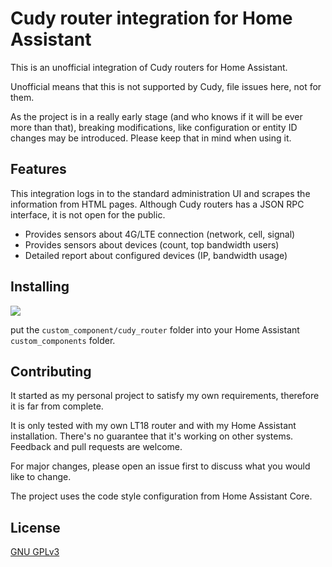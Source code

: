 # Cudy router integration for Home Assistant

This is an unofficial integration of Cudy routers for Home Assistant.

Unofficial means that this is not supported by Cudy, file issues here, not for them.

As the project is in a really early stage (and who knows if it will be ever more than that),
breaking modifications, like configuration or entity ID changes may be introduced.
Please keep that in mind when using it.

## Features

This integration logs in to the standard administration UI and
scrapes the information from HTML pages.
Although Cudy routers has a JSON RPC interface, it is not open for the public.

- Provides sensors about 4G/LTE connection (network, cell, signal)
- Provides sensors about devices (count, top bandwidth users)
- Detailed report about configured devices (IP, bandwidth usage)

## Installing

[![](https://my.home-assistant.io/badges/hacs_repository.svg)](https://my.home-assistant.io/redirect/hacs_repository/?owner=corebonts&repository=hass-cudy-router&category=integration)

put the `custom_component/cudy_router` folder into your Home Assistant `custom_components` folder.

## Contributing

It started as my personal project to satisfy my own requirements, therefore
it is far from complete.

It is only tested with my own LT18 router and with my Home Assistant installation.
There's no guarantee that it's working on other systems. Feedback and pull requests are welcome.

For major changes, please open an issue first to discuss what you
would like to change.

The project uses the code style configuration from Home Assistant Core.

## License

[GNU GPLv3](https://www.gnu.org/licenses/gpl-3.0.en.html)
